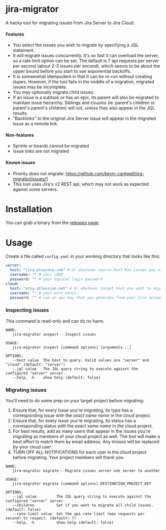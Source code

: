 # jira-migrator
A hacky tool for migrating issues from Jira Server to Jira Cloud.

#### Features
* You select the issues you wish to migrate by specifying a JQL statement.
* It will migrate issues concurrently. It's so fast it can overload the server, so a rate limit option can be set. The default is 7 api requests per server per second (about 2-3 issues per second), which seems to be about the upper bound before you start to see exponential backoffs.
* It is somwewhat idempodent in that it can be re-run without creating dupes. However, if the tool fails in the middle of a migration, migrated issues may be incomplete.
* You may optionally migrate child issues.
* If an issue is a subtask or has an epic, its parent will also be migrated to maintain issue heirarchy. Siblings and cousins (ie: parent's children or parent's parent's children) will not, unless they also appear in the JQL results.
* "Backlinks" to the original Jira Server issue will appear in the migrated issue as a remote link.

#### Non-features
* Sprints or boards cannot be migrated
* Issue links are not migrated

#### Known issues
* Priority does not migrate: https://github.com/kevin-cantwell/jira-migrator/issues/1
* This tool uses Jira's v2 REST api, which may not work as expected against some servers.

# Installation
You can grab a binary from the [releases page](https://github.com/kevin-cantwell/jira-migrator/releases).

# Usage
Create a file called `config.yaml` in your working directory that looks like this:
```yaml
server:
  host: "jira.etsycorp.com" # Or whatever source host has issues you wish to migrate
  username: "" # your LDAP
  password: "" # your typical login password
cloud:
  host: "etsy.atlassian.net" # Or whatever target host you want to migrate to.
  username: "" # your work email
  password: "" # use an api key that you generate from your Jira account
```

### Inspecting issues
This command is read-only and can do no harm.

```
NAME:
   jira-migrator inspect - Inspect issues

USAGE:
   jira-migrator inspect [command options] [arguments...]

OPTIONS:
   --host value  The host to query. Valid values are "server" and "cloud" (default: "server")
   --jql value   The JQL query string to execute against the configured "server" server.
   --help, -h    show help (default: false)
```

### Migrating issues
You'll need to do some prep on your target project before migrating:
1. Ensure that, for every issue you're migrating, its type has a corresponding issue with the _*exact same name*_ in the cloud project.
2. Ensure that, for every issue you're migrating, its status has a corresponding status with the _*exact same name*_ in the cloud project.
3. For best results, add as many users that appear in the issues you're migrating as members of your cloud project as well. The tool will make a best effort to match them by email address. Any misses will be replaced by your cloud user.
4. TURN OFF ALL NOTIFICATIONS for each user in the cloud project before migrating. Your project members will thank you.

```
NAME:
   jira-migrator migrate - Migrate issues server one server to another

USAGE:
   jira-migrator migrate [command options] DESTINATION_PROJECT_KEY

OPTIONS:
   --jql value         The JQL query string to execute against the configured "server" server.
   --children          Set if you want to migrate all child issues. (default: false)
   --rate-limit value  Set the api rate limit (max requests per second) to respect. (default: 7)
   --help, -h          show help (default: false)
```